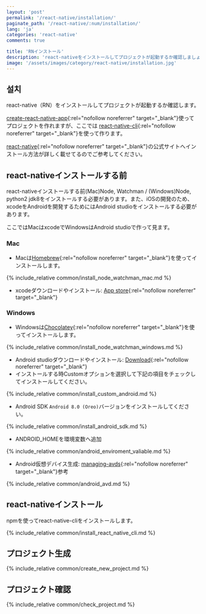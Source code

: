 ```yaml
---
layout: 'post'
permalink: '/react-native/installation/'
paginate_path: '/react-native/:num/installation/'
lang: 'ja'
categories: 'react-native'
comments: true

title: 'RNインストール'
description: 'react-nativeをインストールしてプロジェクトが起動するか確認しましょう。'
image: '/assets/images/category/react-native/installation.jpg'
---
```



## 설치
react-native（RN）をインストールしてプロジェクトが起動するか確認します。

[create-react-native-app](https://github.com/react-community/create-react-native-app){:rel="nofollow noreferrer" target="_blank"}使ってプロジェクトを作れますが、ここでは [react-native-cli](https://github.com/facebook/react-native#readme){:rel="nofollow noreferrer" target="_blank"}を使って作ります。

[react-native](https://facebook.github.io/react-native/docs/getting-started){:rel="nofollow noreferrer" target="_blank"}の公式サイトへインストール方法が詳しく載せてるのでご参考してください。

## react-nativeインストールする前
react-nativeインストールする前(Mac)Node, Watchman / (Windows)Node, python2 jdk8をインストールする必要があります。また、iOSの開発のため、xcodeをAndroidを開発するためにはAndroid studioをインストールする必要があります。

ここではMacはxcodeでWindowsはAndroid studioで作って見ます。

### Mac
- Macは[Homebrew](https://brew.sh/){:rel="nofollow noreferrer" target="_blank"}を使ってインストールします。

{% include_relative common/install_node_watchman_mac.md %}

- xcodeダウンロードやインストール: [App store](https://itunes.apple.com/us/app/xcode/id497799835?mt=12){:rel="nofollow noreferrer" target="_blank"}

### Windows
- Windowsは[Chocolatey](https://chocolatey.org/){:rel="nofollow noreferrer" target="_blank"}を使ってインストールします。

{% include_relative common/install_node_watchman_windows.md %}

- Android studioダウンロードやインストール: [Download](https://developer.android.com/studio/){:rel="nofollow noreferrer" target="_blank"}
- インストールする時Customオプションを選択して下記の項目をチェックしてインストールしてください。

{% include_relative common/install_custom_android.md %}

- Android SDK ```Android 8.0 (Oreo)```バージョンをインストールしてください。

{% include_relative common/install_android_sdk.md %}

- ANDROID_HOMEを環境変数へ追加

{% include_relative common/android_enviroment_valiable.md %}

- Android仮想デバイス生成: [managing-avds](https://developer.android.com/studio/run/managing-avds){:rel="nofollow noreferrer" target="_blank"}参考

{% include_relative common/android_avd.md %}

## react-nativeインストール
npmを使ってreact-native-cliをインストールします。

{% include_relative common/install_react_native_cli.md %}

## プロジェクト生成

{% include_relative common/create_new_project.md %}

## プロジェクト確認

{% include_relative common/check_project.md %}
